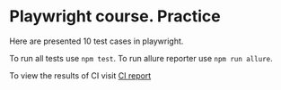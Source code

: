 # Playwright course. Practice
Here are presented 10 test cases in playwright.

To run all tests use `npm test`.
To run allure reporter use `npm run allure`.

To view the results of CI visit [CI report](https://daranovikova.github.io/playwright_cource_practice/)
